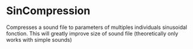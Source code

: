 # SinCompression
Compresses a sound file to parameters of multiples individuals sinusoidal fonction. This will greatly improve size of sound file (theoretically only works with simple sounds) 
